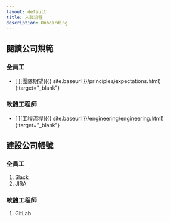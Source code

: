 ```yaml
---
layout: default
title: 入職流程
description: Onboarding
---
```


## 閱讀公司規範

### 全員工

- [ ][團隊期望]({{ site.baseurl }}/principles/expectations.html){:target="_blank"}


### 軟體工程師

- [ ][工程流程]({{ site.baseurl }}/engineering/engineering.html){:target="_blank"}

## 建設公司帳號

### 全員工

1. Slack
1. JIRA


### 軟體工程師

1. GitLab